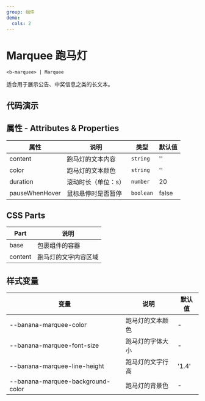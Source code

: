 ```yaml
---
group: 组件
demo:
  cols: 2
---
```


# Marquee 跑马灯

```
<b-marquee> | Marquee
```

适合用于展示公告、中奖信息之类的长文本。

## 代码演示

<code src="./demos/basicUsage.tsx"></code>
<code src="./demos/customColor.tsx"></code>
<code src="./demos/duration.tsx"></code>
<code src="./demos/pauseWhenHover.tsx"></code>
<code src="./demos/customStyle.tsx"></code>

## 属性 - Attributes & Properties

| 属性           | 说明                | 类型      | 默认值 |
| -------------- | ------------------- | --------- | ------ |
| content        | 跑马灯的文本内容    | `string`  | ''     |
| color          | 跑马灯的文本颜色    | `string`  | ''     |
| duration       | 滚动时长（单位：s） | `number`  | 20     |
| pauseWhenHover | 鼠标悬停时是否暂停  | `boolean` | false  |

## CSS Parts

| Part    | 说明                 |
| ------- | -------------------- |
| base    | 包裹组件的容器       |
| content | 跑马灯的文字内容区域 |

## 样式变量

| 变量                              | 说明             | 默认值 |
| --------------------------------- | ---------------- | ------ |
| --banana-marquee-color            | 跑马灯的文本颜色 | -      |
| --banana-marquee-font-size        | 跑马灯的字体大小 | -      |
| --banana-marquee-line-height      | 跑马灯的文字行高 | '1.4'  |
| --banana-marquee-background-color | 跑马灯的背景色   | -      |
